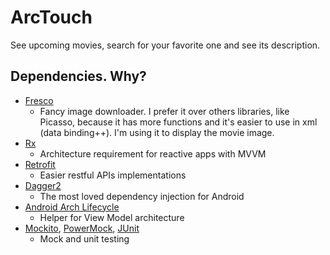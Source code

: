 # ArcTouch

See upcoming movies, search for your favorite one and see its description.

## Dependencies. Why?

- [Fresco](http://frescolib.org/)
  - Fancy image downloader. I prefer it over others libraries, like Picasso, because it has more functions and it's easier to use in xml (data binding++). I'm using it to display the movie image.
- [Rx](https://github.com/ReactiveX/RxJava)
  - Architecture requirement for reactive apps with MVVM
- [Retrofit](http://square.github.io/retrofit/)
  - Easier restful APIs implementations
- [Dagger2](https://google.github.io/dagger/)
  - The most loved dependency injection for Android
- [Android Arch Lifecycle](https://developer.android.com/topic/libraries/architecture/index.html)
  - Helper for View Model architecture
- [Mockito](http://site.mockito.org/), [PowerMock](https://github.com/powermock/powermock), [JUnit](http://junit.org/junit4/)
  - Mock and unit testing
